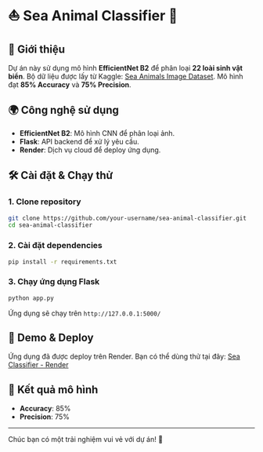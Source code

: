 # ⛵️ Sea Animal Classifier 🌊

## 🐠 Giới thiệu
Dự án này sử dụng mô hình **EfficientNet B2** để phân loại **22 loài sinh vật biển**. Bộ dữ liệu được lấy từ Kaggle: [Sea Animals Image Dataset](https://www.kaggle.com/datasets/vencerlanz09/sea-animals-image-dataste). Mô hình đạt **85% Accuracy** và **75% Precision**.

## 🌍 Công nghệ sử dụng
- **EfficientNet B2**: Mô hình CNN để phân loại ảnh.
- **Flask**: API backend để xử lý yêu cầu.
- **Render**: Dịch vụ cloud để deploy ứng dụng.

## 🛠️ Cài đặt & Chạy thử
### 1. Clone repository
```bash
git clone https://github.com/your-username/sea-animal-classifier.git
cd sea-animal-classifier
```

### 2. Cài đặt dependencies
```bash
pip install -r requirements.txt
```

### 3. Chạy ứng dụng Flask
```bash
python app.py
```
Ứng dụng sẽ chạy trên `http://127.0.0.1:5000/`

## 📡 Demo & Deploy
Ứng dụng đã được deploy trên Render. Bạn có thể dùng thử tại đây:
[Sea Classifier - Render](https://sea-classifier.onrender.com/)

## 🌟 Kết quả mô hình
- **Accuracy**: 85%
- **Precision**: 75%

---
Chúc bạn có một trải nghiệm vui vẻ với dự án! 🌟
